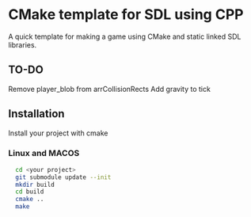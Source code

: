 # CMake template for SDL using CPP

A quick template for making a game using CMake and static linked SDL libraries.

## TO-DO
Remove player_blob from arrCollisionRects
Add gravity to tick

## Installation

Install your project with cmake

### Linux and MACOS
```bash
  cd <your project>
  git submodule update --init
  mkdir build
  cd build
  cmake ..
  make
```

    
